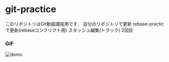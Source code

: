 # git-practice
このリポジトリはGit動画講座用です．
自分のリポジトリで更新
rebase-practicで更新(rebaseコンフリクト用)
スタッシュ編集(トラック)
2回目

### GIF
![demo](images/image.gif)